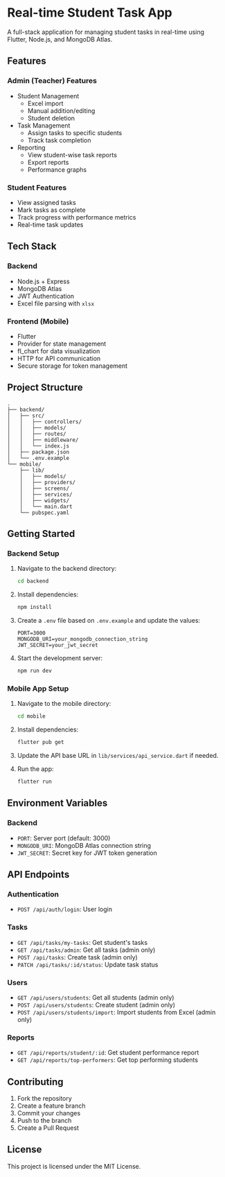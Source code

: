 # Real-time Student Task App

A full-stack application for managing student tasks in real-time using Flutter, Node.js, and MongoDB Atlas.

## Features

### Admin (Teacher) Features
- Student Management
  - Excel import
  - Manual addition/editing
  - Student deletion
- Task Management
  - Assign tasks to specific students
  - Track task completion
- Reporting
  - View student-wise task reports
  - Export reports
  - Performance graphs

### Student Features
- View assigned tasks
- Mark tasks as complete
- Track progress with performance metrics
- Real-time task updates

## Tech Stack

### Backend
- Node.js + Express
- MongoDB Atlas
- JWT Authentication
- Excel file parsing with `xlsx`

### Frontend (Mobile)
- Flutter
- Provider for state management
- fl_chart for data visualization
- HTTP for API communication
- Secure storage for token management

## Project Structure

```
.
├── backend/
│   ├── src/
│   │   ├── controllers/
│   │   ├── models/
│   │   ├── routes/
│   │   ├── middleware/
│   │   └── index.js
│   ├── package.json
│   └── .env.example
└── mobile/
    ├── lib/
    │   ├── models/
    │   ├── providers/
    │   ├── screens/
    │   ├── services/
    │   ├── widgets/
    │   └── main.dart
    └── pubspec.yaml
```

## Getting Started

### Backend Setup

1. Navigate to the backend directory:
   ```bash
   cd backend
   ```

2. Install dependencies:
   ```bash
   npm install
   ```

3. Create a `.env` file based on `.env.example` and update the values:
   ```
   PORT=3000
   MONGODB_URI=your_mongodb_connection_string
   JWT_SECRET=your_jwt_secret
   ```

4. Start the development server:
   ```bash
   npm run dev
   ```

### Mobile App Setup

1. Navigate to the mobile directory:
   ```bash
   cd mobile
   ```

2. Install dependencies:
   ```bash
   flutter pub get
   ```

3. Update the API base URL in `lib/services/api_service.dart` if needed.

4. Run the app:
   ```bash
   flutter run
   ```

## Environment Variables

### Backend
- `PORT`: Server port (default: 3000)
- `MONGODB_URI`: MongoDB Atlas connection string
- `JWT_SECRET`: Secret key for JWT token generation

## API Endpoints

### Authentication
- `POST /api/auth/login`: User login

### Tasks
- `GET /api/tasks/my-tasks`: Get student's tasks
- `GET /api/tasks/admin`: Get all tasks (admin only)
- `POST /api/tasks`: Create task (admin only)
- `PATCH /api/tasks/:id/status`: Update task status

### Users
- `GET /api/users/students`: Get all students (admin only)
- `POST /api/users/students`: Create student (admin only)
- `POST /api/users/students/import`: Import students from Excel (admin only)

### Reports
- `GET /api/reports/student/:id`: Get student performance report
- `GET /api/reports/top-performers`: Get top performing students

## Contributing

1. Fork the repository
2. Create a feature branch
3. Commit your changes
4. Push to the branch
5. Create a Pull Request

## License

This project is licensed under the MIT License.
